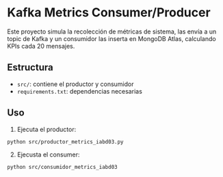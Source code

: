# Kafka Metrics Consumer/Producer

Este proyecto simula la recolección de métricas de sistema, las envía a un topic de Kafka y un consumidor las inserta en MongoDB Atlas, calculando KPIs cada 20 mensajes.

## Estructura

- `src/`: contiene el productor y consumidor
- `requirements.txt`: dependencias necesarias

## Uso

1. Ejecuta el productor:
```bash
python src/productor_metrics_iabd03.py
```
2. Ejecusta el consumer:
```bash
python src/consumidor_metrics_iabd03
```
